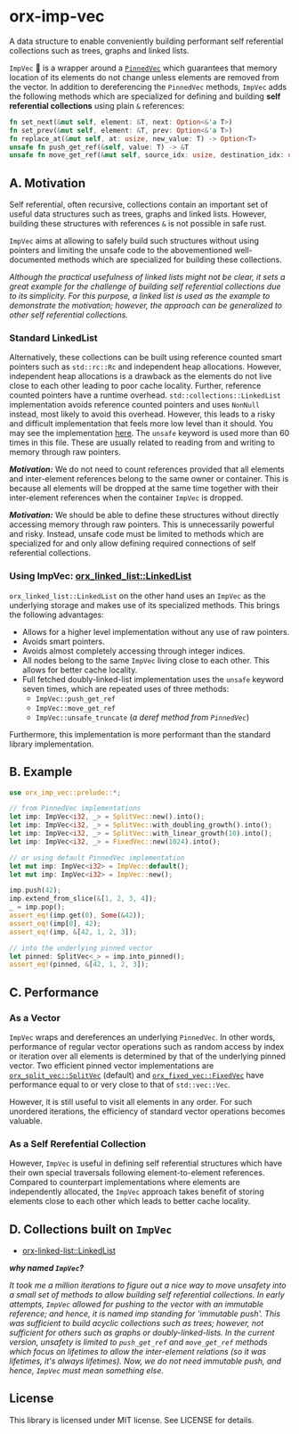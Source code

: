 # orx-imp-vec

A data structure to enable conveniently building performant self referential collections such as trees, graphs and linked lists.

`ImpVec` 👿 is a wrapper around a [`PinnedVec`](https://crates.io/crates/orx-pinned-vec) which guarantees that memory location of its elements do not change unless elements are removed from the vector. In addition to dereferencing the `PinnedVec` methods, `ImpVec` adds the following methods which are specialized for defining and building **self referential collections** using plain `&` references:

```rust ignore
fn set_next(&mut self, element: &T, next: Option<&'a T>)
fn set_prev(&mut self, element: &T, prev: Option<&'a T>)
fn replace_at(&mut self, at: usize, new_value: T) -> Option<T>
unsafe fn push_get_ref(&self, value: T) -> &T
unsafe fn move_get_ref(&mut self, source_idx: usize, destination_idx: usize, fill_source_with: T) -> Option<(&T, &T)>
```

## A. Motivation

Self referential, often recursive, collections contain an important set of useful data structures such as trees, graphs and linked lists. However, building these structures with references `&` is not possible in safe rust.

`ImpVec` aims at allowing to safely build such structures without using pointers and limiting the unsafe code to the abovementioned well-documented methods which are specialized for building these collections.

*Although the practical usefulness of linked lists might not be clear, it sets a great example for the challenge of building self referential collections due to its simplicity. For this purpose, a linked list is used as the example to demonstrate the motivation; however, the approach can be generalized to other self referential collections.*

### Standard LinkedList

Alternatively, these collections can be built using reference counted smart pointers such as `std::rc::Rc` and independent heap allocations. However, independent heap allocations is a drawback as the elements do not live close to each other leading to poor cache locality. Further, reference counted pointers have a runtime overhead. `std::collections::LinkedList` implementation avoids reference counted pointers and uses `NonNull` instead, most likely to avoid this overhead. However, this leads to a risky and difficult implementation that feels more low level than it should. You may see the implementation [here](https://doc.rust-lang.org/src/alloc/collections/linked_list.rs.html). The `unsafe` keyword is used more than 60 times in this file. These are usually related to reading from and writing to memory through raw pointers.

***Motivation:*** We do not need to count references provided that all elements and inter-element references belong to the same owner or container. This is because all elements will be dropped at the same time together with their inter-element references when the container `ImpVec` is dropped.

***Motivation:*** We should be able to define these structures without directly accessing memory through raw pointers. This is unnecessarily powerful and risky. Instead, unsafe code must be limited to methods which are specialized for and only allow defining required connections of self referential collections.

### Using ImpVec: [orx_linked_list::LinkedList](https://crates.io/crates/orx-linked-list)

`orx_linked_list::LinkedList` on the other hand uses an `ImpVec` as the underlying storage and makes use of its specialized methods. This brings the following advantages:

* Allows for a higher level implementation without any use of raw pointers.
* Avoids smart pointers.
* Avoids almost completely accessing through integer indices.
* All nodes belong to the same `ImpVec` living close to each other. This allows for better cache locality.
* Full fetched doubly-linked-list implementation uses the `unsafe` keyword seven times, which are repeated uses of three methods:
  * `ImpVec::push_get_ref`
  * `ImpVec::move_get_ref`
  * `ImpVec::unsafe_truncate` (*a deref method from `PinnedVec`*)

Furthermore, this implementation is more performant than the standard library implementation.

## B. Example

```rust
use orx_imp_vec::prelude::*;

// from PinnedVec implementations
let imp: ImpVec<i32, _> = SplitVec::new().into();
let imp: ImpVec<i32, _> = SplitVec::with_doubling_growth().into();
let imp: ImpVec<i32, _> = SplitVec::with_linear_growth(10).into();
let imp: ImpVec<i32, _> = FixedVec::new(1024).into();

// or using default PinnedVec implementation
let mut imp: ImpVec<i32> = ImpVec::default();
let mut imp: ImpVec<i32> = ImpVec::new();

imp.push(42);
imp.extend_from_slice(&[1, 2, 3, 4]);
_ = imp.pop();
assert_eq!(imp.get(0), Some(&42));
assert_eq!(imp[0], 42);
assert_eq!(imp, &[42, 1, 2, 3]);

// into the underlying pinned vector
let pinned: SplitVec<_> = imp.into_pinned();
assert_eq!(pinned, &[42, 1, 2, 3]);
```

## C. Performance

### As a Vector

`ImpVec` wraps and dereferences an underlying `PinnedVec`. In other words, performance of regular vector operations such as random access by index or iteration over all elements is determined by that of the underlying pinned vector. Two efficient pinned vector implementations are [`orx_split_vec::SplitVec`](https://crates.io/crates/orx-split-vec) (default) and [`orx_fixed_vec::FixedVec`](https://crates.io/crates/orx-fixed-vec) have performance equal to or very close to that of `std::vec::Vec`.

However, it is still useful to visit all elements in any order. For such unordered iterations, the efficiency of standard vector operations becomes valuable.


### As a Self Rerefential Collection

However, `ImpVec` is useful in defining self referential structures which have their own special traversals following element-to-element references. Compared to counterpart implementations where elements are independently allocated, the `ImpVec` approach takes benefit of storing elements close to each other which leads to better cache locality.


## D. Collections built on `ImpVec`

* [orx-linked-list::LinkedList](https://crates.io/crates/orx-linked-list)

***why named `ImpVec`?***

*It took me a million iterations to figure out a nice way to move unsafety into a small set of methods to allow building self referential collections. In early attempts, `ImpVec` allowed for pushing to the vector with an immutable reference; and hence, it is named imp standing for 'immutable push'. This was sufficient to build acyclic collections such as trees; however, not sufficient for others such as graphs or doubly-linked-lists. In the current version, unsafety is limited to `push_get_ref` and `move_get_ref` methods which focus on lifetimes to allow the inter-element relations (so it was lifetimes, it's always lifetimes). Now, we do not need immutable push, and hence, `ImpVec` must mean something else.*


## License

This library is licensed under MIT license. See LICENSE for details.
